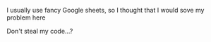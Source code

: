 I usually use fancy Google sheets, so I thought that I would sove my problem here

Don't steal my code...?
